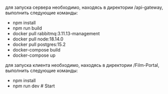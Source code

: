 для запуска сервера необходимо, находясь в директории /api-gateway, выполнить следующие команды:
- npm install
- npm run build
- docker pull rabbitmq:3.11.13-management
- docker pull node:18.14.0
- docker pull postgres:15.2
- docker-compose build
- docker-compose up

для запуска клиента необходимо, находясь в директории /Film-Portal, выполнить следующие команды:
- npm install
- npm run dev
#   S t a r t  
 